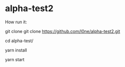 # alpha-test2

How run it:

git clone git clone https://github.com/l0ne/alpha-test2.git

cd alpha-test/

yarn install

yarn start
